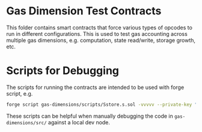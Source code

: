 # Gas Dimension Test Contracts

This folder contains smart contracts that force various types of opcodes to run in different configurations. This is used to test gas accounting across multiple gas dimensions, e.g. computation, state read/write, storage growth, etc.

# Scripts for Debugging

The scripts for running the contracts are intended to be used with forge script, e.g.

```bash
forge script gas-dimensions/scripts/Sstore.s.sol -vvvvv --private-key "nitro.dev.node.private.key.here" --slow --broadcast --rpc-url http://127.0.0.1:8547 --priority-gas-price "1000000000" --with-gas-price "2000000000" -g "10000"  --chain-id "412346"
```

These scripts can be helpful when manually debugging the code in `gas-dimensions/src/` against a local dev node.

